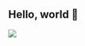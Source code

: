 ## Hello, world 👋

<a href="https://www.linkedin.com/in/sungminteddypark/"><img src="https://img.shields.io/badge/linkedin-%230077B5.svg?style=for-the-badge&logo=linkedin&logoColor=white"/></a> 
